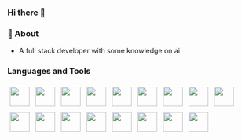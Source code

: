 ### Hi there 👋

### 🌱 About
- A full stack developer with some knowledge on ai

### Languages and Tools
<section>
    <img src="https://cdn.jsdelivr.net/gh/devicons/devicon/icons/html5/html5-original.svg" />
    <img src="https://cdn.jsdelivr.net/gh/devicons/devicon/icons/css3/css3-original.svg" />
    <img src="https://cdn.jsdelivr.net/gh/devicons/devicon/icons/javascript/javascript-original.svg" />
    <img src="https://cdn.jsdelivr.net/gh/devicons/devicon/icons/svelte/svelte-original.svg" />
    <img src="https://cdn.jsdelivr.net/gh/devicons/devicon/icons/tailwindcss/tailwindcss-plain.svg" />
    <img src="https://cdn.jsdelivr.net/gh/devicons/devicon/icons/dart/dart-original.svg" />
    <img src="https://cdn.jsdelivr.net/gh/devicons/devicon/icons/flutter/flutter-original.svg" />
    <img src="https://cdn.jsdelivr.net/gh/devicons/devicon/icons/amazonwebservices/amazonwebservices-original.svg" />
    <img src="https://cdn.jsdelivr.net/gh/devicons/devicon/icons/googlecloud/googlecloud-original.svg" />
    <img src="https://cdn.jsdelivr.net/gh/devicons/devicon/icons/firebase/firebase-plain.svg" />
    <img src="https://cdn.jsdelivr.net/gh/devicons/devicon/icons/python/python-original.svg" />
    <img src="https://cdn.jsdelivr.net/gh/devicons/devicon/icons/tensorflow/tensorflow-original.svg" />
    <img src="https://cdn.jsdelivr.net/gh/devicons/devicon/icons/numpy/numpy-original.svg" />
    <img src="https://cdn.jsdelivr.net/gh/devicons/devicon/icons/blender/blender-original.svg" />
    <img src="https://cdn.jsdelivr.net/gh/devicons/devicon/icons/godot/godot-original.svg" />
    <img src="https://cdn.jsdelivr.net/gh/devicons/devicon/icons/linux/linux-original.svg" />
    <img src="https://cdn.jsdelivr.net/gh/devicons/devicon/icons/bash/bash-original.svg" />
          
<section/>

<style>
    img {
        width: 40px;
        transition: all .1s linear;
        padding: 5px;
        border-radius: 0.25rem; 
    }
    
    img:hover {
        background-color: lightgray;
    }
    
    section {
        display: flex;
        flex-direction: row;
        gap: 2px;
        flex-wrap: wrap;
    }
<style/>
